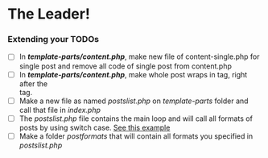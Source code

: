 # The Leader!

### Extending your TODOs

- [ ] In *__template-parts/content.php__*, make new file of content-single.php for single post and remove all code of single post from content.php
- [ ] In *__template-parts/content.php__*, make whole post wraps in <a> tag, right after the <article> tag.
- [ ] Make a new file as named *postslist.php* on *template-parts* folder and call that file in *index.php*
- [ ] The *postslist.php* file contains the main loop and will call all formats of posts by using switch case. [See this example](https://image.ibb.co/cSkT2a/Capture.png)
- [ ] Make a folder *postformats* that will contain all formats you specified in *postslist.php*